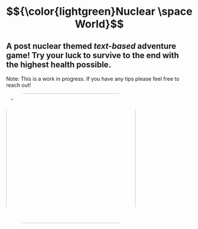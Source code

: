 # $${\color{lightgreen}Nuclear \space World}$$
## A post nuclear themed <i>text-based</i> adventure game! Try your luck to survive to the end with the highest health possible. 





Note: This is a work in progress. If you have any tips please feel free to reach out! 

<img src="https://media.istockphoto.com/id/955124060/photo/nuclear-bomb-explosion-mushroom-cloud.jpg?s=612x612&w=0&k=20&c=64Wac4ttC1DgBeBvCmYHWB56OyckJGNiO3AjsIe8c2c=" style="height:350px; border-radius:50px; ">
